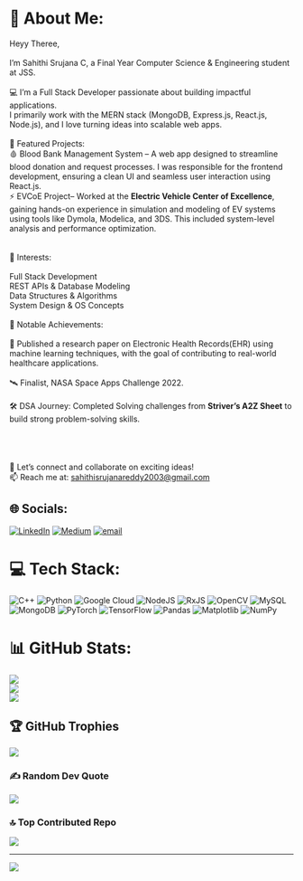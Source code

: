 # 💫 About Me:
Heyy Theree, <br><br>I’m Sahithi Srujana C, a Final Year Computer Science & Engineering student at JSS.<br><br>💻 I’m a Full Stack Developer passionate about building impactful applications. <br>I primarily work with the MERN stack (MongoDB, Express.js, React.js, Node.js), and I love turning ideas into scalable web apps.<br><br>🚀 Featured Projects:<br>🩸 Blood Bank Management System – A web app designed to streamline blood donation and request processes. I was responsible for the frontend development, ensuring a clean UI and seamless user interaction using React.js.<br>⚡ EVCoE Project– Worked at the **Electric Vehicle Center of Excellence**, gaining hands-on experience in simulation and modeling of EV systems using tools like Dymola, Modelica,  and 3DS. This included system-level analysis and performance optimization.<br><br><br>🧠 Interests:<br><br>Full Stack Development<br>REST APIs & Database Modeling<br>Data Structures & Algorithms<br>System Design & OS Concepts<br><br>📌 Notable Achievements:<br><br>🔬 Published a research paper on Electronic Health Records(EHR) using machine learning techniques, with the goal of contributing to real-world healthcare applications.<br><br>🛰 Finalist, NASA Space Apps Challenge 2022.<br><br>🛠 DSA Journey: Completed Solving challenges from **Striver’s A2Z Sheet** to build strong problem-solving skills.<br><br><br><br><br>🔗 Let’s connect and collaborate on exciting ideas!<br>📫 Reach me at: sahithisrujanareddy2003@gmail.com


## 🌐 Socials:
[![LinkedIn](https://img.shields.io/badge/LinkedIn-%230077B5.svg?logo=linkedin&logoColor=white)](https://linkedin.com/in/https://www.linkedin.com/in/sahithisrujana/) [![Medium](https://img.shields.io/badge/Medium-12100E?logo=medium&logoColor=white)](https://medium.com/@https://medium.com/@sahithi.srujanareddy2003) [![email](https://img.shields.io/badge/Email-D14836?logo=gmail&logoColor=white)](mailto:sahithi.srujanareddy2003@gmail.com) 

# 💻 Tech Stack:
![C++](https://img.shields.io/badge/c++-%2300599C.svg?style=plastic&logo=c%2B%2B&logoColor=white) ![Python](https://img.shields.io/badge/python-3670A0?style=plastic&logo=python&logoColor=ffdd54) ![Google Cloud](https://img.shields.io/badge/GoogleCloud-%234285F4.svg?style=plastic&logo=google-cloud&logoColor=white) ![NodeJS](https://img.shields.io/badge/node.js-6DA55F?style=plastic&logo=node.js&logoColor=white) ![RxJS](https://img.shields.io/badge/rxjs-%23B7178C.svg?style=plastic&logo=reactivex&logoColor=white) ![OpenCV](https://img.shields.io/badge/opencv-%23white.svg?style=plastic&logo=opencv&logoColor=white) ![MySQL](https://img.shields.io/badge/mysql-4479A1.svg?style=plastic&logo=mysql&logoColor=white) ![MongoDB](https://img.shields.io/badge/MongoDB-%234ea94b.svg?style=plastic&logo=mongodb&logoColor=white) ![PyTorch](https://img.shields.io/badge/PyTorch-%23EE4C2C.svg?style=plastic&logo=PyTorch&logoColor=white) ![TensorFlow](https://img.shields.io/badge/TensorFlow-%23FF6F00.svg?style=plastic&logo=TensorFlow&logoColor=white) ![Pandas](https://img.shields.io/badge/pandas-%23150458.svg?style=plastic&logo=pandas&logoColor=white) ![Matplotlib](https://img.shields.io/badge/Matplotlib-%23ffffff.svg?style=plastic&logo=Matplotlib&logoColor=black) ![NumPy](https://img.shields.io/badge/numpy-%23013243.svg?style=plastic&logo=numpy&logoColor=white)
# 📊 GitHub Stats:
![](https://github-readme-stats.vercel.app/api?username=sruucodes&theme=tokyonight&hide_border=false&include_all_commits=true&count_private=false)<br/>
![](https://nirzak-streak-stats.vercel.app/?user=sruucodes&theme=tokyonight&hide_border=false)<br/>
![](https://github-readme-stats.vercel.app/api/top-langs/?username=sruucodes&theme=tokyonight&hide_border=false&include_all_commits=true&count_private=false&layout=compact)

## 🏆 GitHub Trophies
![](https://github-profile-trophy.vercel.app/?username=sruucodes&theme=tokyonight&no-frame=true&no-bg=true&margin-w=4)

### ✍️ Random Dev Quote
![](https://quotes-github-readme.vercel.app/api?type=vetical&theme=tokyonight)

### 🔝 Top Contributed Repo
![](https://github-contributor-stats.vercel.app/api?username=sruucodes&limit=5&theme=dark&combine_all_yearly_contributions=true)

---
[![](https://visitcount.itsvg.in/api?id=sruucodes&icon=6&color=3)](https://visitcount.itsvg.in)

<!-- Proudly created with GPRM ( https://gprm.itsvg.in ) -->
